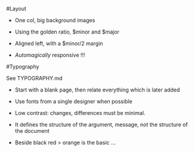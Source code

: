 #Layout

* One col, big background images

* Using the golden ratio, $minor and $major

* Aligned left, with a $minor/2 margin

* _Automagically_ responsive !!!


#Typography

See TYPOGRAPHY.md

* Start with a blank page, then relate everything which is later added

* Use fonts from a single designer when possible

* Low contrast: changes, differences must be minimal. 

* It defines the structure of the argument, message, not the structure of the document

* Beside black red > orange is the basic ...



  
  
  
  


